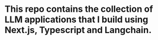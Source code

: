 # This repo contains the collection of LLM applications that I build using Next.js, Typescript and Langchain.
